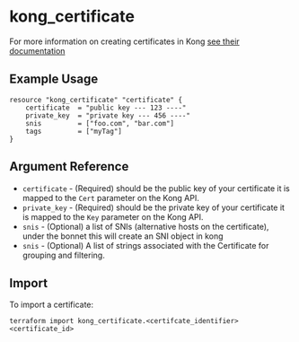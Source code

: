 # kong_certificate

For more information on creating certificates in Kong [see their documentation](https://docs.konghq.com/gateway-oss/2.5.x/admin-api/#certificate-object)

## Example Usage

```hcl
resource "kong_certificate" "certificate" {
    certificate  = "public key --- 123 ----"
    private_key  = "private key --- 456 ----"
    snis         = ["foo.com", "bar.com"]
    tags         = ["myTag"]
}
```

## Argument Reference

* `certificate` - (Required) should be the public key of your certificate it is mapped to the `Cert` parameter on the Kong API.
* `private_key` - (Required) should be the private key of your certificate it is mapped to the `Key` parameter on the Kong API.
* `snis` - (Optional) a list of SNIs (alternative hosts on the certificate), under the bonnet this will create an SNI object in kong
* `snis` - (Optional) A list of strings associated with the Certificate for grouping and filtering.

## Import

To import a certificate:

```shell
terraform import kong_certificate.<certifcate_identifier> <certificate_id>
```
